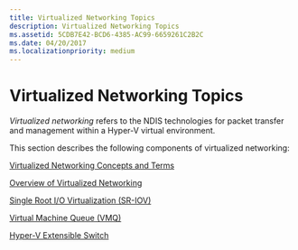 ```yaml
---
title: Virtualized Networking Topics
description: Virtualized Networking Topics
ms.assetid: 5CDB7E42-BCD6-4385-AC99-6659261C2B2C
ms.date: 04/20/2017
ms.localizationpriority: medium
---
```


# Virtualized Networking Topics


*Virtualized networking* refers to the NDIS technologies for packet transfer and management within a Hyper-V virtual environment.

This section describes the following components of virtualized networking:

[Virtualized Networking Concepts and Terms](virtualized-networking-concepts-and-terms.md)

[Overview of Virtualized Networking](overview-of-virtualized-networking.md)

[Single Root I/O Virtualization (SR-IOV)](single-root-i-o-virtualization--sr-iov-.md)

[Virtual Machine Queue (VMQ)](virtual-machine-queue--vmq-.md)

[Hyper-V Extensible Switch](hyper-v-extensible-switch.md)

 

 





